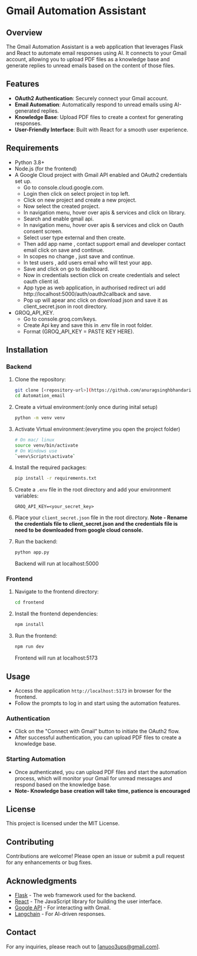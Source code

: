 # Gmail Automation Assistant

## Overview
The Gmail Automation Assistant is a web application that leverages Flask and React to automate email responses using AI. It connects to your Gmail account, allowing you to upload PDF files as a knowledge base and generate replies to unread emails based on the content of those files.

## Features
- **OAuth2 Authentication**: Securely connect your Gmail account.
- **Email Automation**: Automatically respond to unread emails using AI-generated replies.
- **Knowledge Base**: Upload PDF files to create a context for generating responses.
- **User-Friendly Interface**: Built with React for a smooth user experience.

## Requirements
- Python 3.8+
- Node.js (for the frontend)
- A Google Cloud project with Gmail API enabled and OAuth2 credentials set up.
   - Go to console.cloud.google.com.
   - Login then click on select project in top left.
   - Click on new project and create a new project.
   - Now select the created project.
   - In navigation menu, hover over apis & services and click on library.
   - Search and enable gmail api.
   - In navigation menu, hover over apis & services and click on Oauth consent screen.
   - Select user type external and then create.
   - Then add app name , contact support email and developer contact email click on save and continue.
   - In scopes no change , just save and continue.
   - In test users , add users email who will test your app.
   - Save and click on go to dashboard.
   - Now in credentials section click on create credentials and select oauth client id.
   - App type as web application, in authorised redirect uri add http://localhost:5000/auth/oauth2callback and save.
   - Pop up will apear anc click on download json and save it as client_secret.json in root directory.
- GROQ_API_KEY.
   - Go to console.groq.com/keys.
   - Create Api key and save this in .env file in root folder.
   - Format (GROQ_API_KEY = PASTE KEY HERE).

## Installation

### Backend
1. Clone the repository:
   ```bash
   git clone [<repository-url>](https://github.com/anuragsinghbhandari/Automation_email.git)
   cd Automation_email
   ```

2. Create a virtual environment:(only once during inital setup)
   ```bash
   python -m venv venv
   ```
3. Activate Virtual environment:(everytime you open the project folder)
   ```bash
   # On mac/ linux
   source venv/bin/activate
   # On Windows use
   `venv\Scripts\activate`
   ```
4. Install the required packages:
   ```bash
   pip install -r requirements.txt
   ```

5. Create a `.env` file in the root directory and add your environment variables:
   ```plaintext
   GROQ_API_KEY=<your_secret_key>
   ```

6. Place your `client_secret.json` file in the root directory. 
   **Note - Rename the credentials file to client_secret.json and the credentials file is need to be downloaded from google cloud console.**

7. Run the backend:
   ```bash
   python app.py
   ```
   Backend will run at localhost:5000
### Frontend
1. Navigate to the frontend directory:
   ```bash
   cd frontend
   ```

2. Install the frontend dependencies:
   ```bash
   npm install
   ```

3. Run the frontend:
   ```bash
   npm run dev
   ```
   Frontend will run at localhost:5173
## Usage
- Access the application `http://localhost:5173` in browser for the frontend.
- Follow the prompts to log in and start using the automation features.

### Authentication
- Click on the "Connect with Gmail" button to initiate the OAuth2 flow.
- After successful authentication, you can upload PDF files to create a knowledge base.

### Starting Automation
- Once authenticated, you can upload PDF files and start the automation process, which will monitor your Gmail for unread messages and respond based on the knowledge base.
- **Note- Knowledge base creation will take time, patience is encouraged**

## License
This project is licensed under the MIT License.

## Contributing
Contributions are welcome! Please open an issue or submit a pull request for any enhancements or bug fixes.

## Acknowledgments
- [Flask](https://flask.palletsprojects.com/) - The web framework used for the backend.
- [React](https://reactjs.org/) - The JavaScript library for building the user interface.
- [Google API](https://developers.google.com/gmail/api) - For interacting with Gmail.
- [Langchain](https://langchain.com/) - For AI-driven responses.

## Contact
For any inquiries, please reach out to [anuoo3ups@gmail.com].
